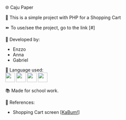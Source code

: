🌐 Caju Paper

📖 This is a simple project with PHP for a Shopping Cart

⏩ To use/see the project, go to the link [#]

👥 Developed by:
- Enzzo
- Anna
- Gabriel

🔗 Language used:
<br>
<img src="https://cdn.jsdelivr.net/gh/devicons/devicon@latest/icons/html5/html5-original.svg" height="30px"/>
<img src="https://cdn.jsdelivr.net/gh/devicons/devicon@latest/icons/css3/css3-original.svg" height="30px"/>
<img src="https://cdn.jsdelivr.net/gh/devicons/devicon@latest/icons/php/php-original.svg" height="30px"/>
<img src="https://cdn.jsdelivr.net/gh/devicons/devicon@latest/icons/javascript/javascript-original.svg" height="30px"/>

📚 Made for school work.

🎯 References:
- Shopping Cart screen [<a href="https://www.kabum.com.br/carrinho">KaBum!</a>]
